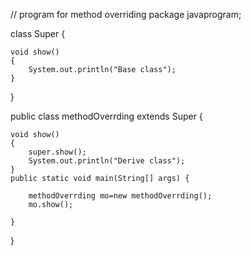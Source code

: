 
//  program for method overriding
package javaprogram;

class Super
{
	
	void show()
	{
		System.out.println("Base class");
	}
}

public class methodOverrding extends Super
{

	void show()
	{
		super.show();
		System.out.println("Derive class");
	}
	public static void main(String[] args) {
		
		methodOverrding mo=new methodOverrding();
		mo.show();
		
	}
}
